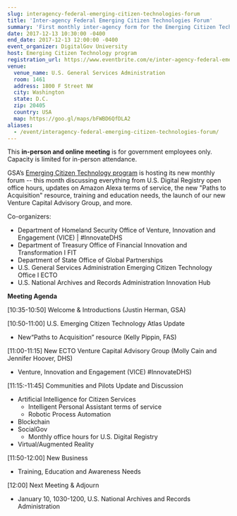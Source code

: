 ```yaml
---
slug: interagency-federal-emerging-citizen-technologies-forum
title: 'Inter-agency Federal Emerging Citizen Technologies Forum'
summary: 'First monthly inter-agency form for the Emerging Citizen Technology program&#46;'
date: 2017-12-13 10:30:00 -0400
end_date: 2017-12-13 12:00:00 -0400
event_organizer: DigitalGov University
host: Emerging Citizen Technology program
registration_url: https://www.eventbrite.com/e/inter-agency-federal-emerging-citizen-technologies-forum-registration-41119725205
venue:
  venue_name: U.S. General Services Administration
  room: 1461
  address: 1800 F Street NW
  city: Washington
  state: D.C.
  zip: 20405
  country: USA
  map: https://goo.gl/maps/bFWBD6QfDLA2
aliases:
  - /event/interagency-federal-emerging-citizen-technologies-forum/
---
```

This **in-person and online meeting** is for government employees only. Capacity is limited for in-person attendance.

GSA’s [Emerging Citizen Technology program](https://www.gsa.gov/technology/government-it-initiatives/emerging-citizen-technology) is hosting its new monthly forum -- this month discussing everything from U.S. Digital Registry open office hours, updates on Amazon Alexa terms of service, the new "Paths to Acquisition" resource, training and education needs, the launch of our new Venture Capital Advisory Group, and more.

Co-organizers:

- Department of Homeland Security Office of Venture, Innovation and Engagement (VICE) | #InnovateDHS
- Department of Treasury Office of Financial Innovation and Transformation I FIT
- Department of State Office of Global Partnerships
- U.S. General Services Administration Emerging Citizen Technology Office I ECTO
- U.S. National Archives and Records Administration Innovation Hub

**Meeting Agenda**

[10:35-10:50] Welcome & Introductions (Justin Herman, GSA)

[10:50-11:00] U.S. Emerging Citizen Technology Atlas Update

- New“Paths to Acquisition” resource (Kelly Pippin, FAS)

[11:00-11:15] New ECTO Venture Capital Advisory Group (Molly Cain and Jennifer Hoover, DHS)

- Venture, Innovation and Engagement (VICE) #InnovateDHS)

[11:15:-11:45] Communities and Pilots Update and Discussion

* Artificial Intelligence for Citizen Services
   * Intelligent Personal Assistant terms of service
   * Robotic Process Automation
* Blockchain
* SocialGov
   * Monthly office hours for U.S. Digital Registry
* Virtual/Augmented Reality

[11:50-12:00] New Business

- Training, Education and Awareness Needs

[12:00] Next Meeting & Adjourn

- January 10, 1030-1200, U.S. National Archives and Records Administration
